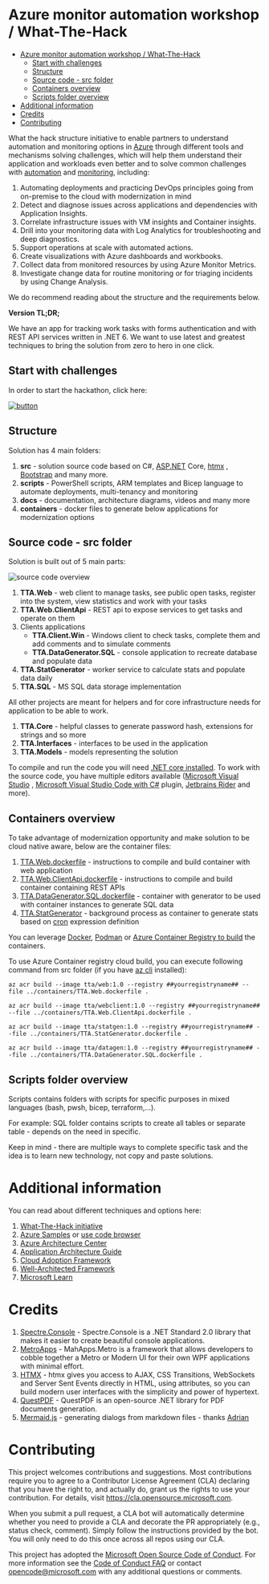 # Azure monitor automation workshop / What-The-Hack

<!-- TOC -->
* [Azure monitor automation workshop / What-The-Hack](#azure-monitor-automation-workshop--what-the-hack)
  * [Start with challenges](#start-with-challenges)
  * [Structure](#structure)
  * [Source code - src folder](#source-code---src-folder)
  * [Containers overview](#containers-overview)
  * [Scripts folder overview](#scripts-folder-overview)
* [Additional information](#additional-information)
* [Credits](#credits)
* [Contributing](#contributing)
<!-- TOC -->

What the hack structure initiative to enable partners to understand automation and monitoring options
in [Azure](https://portal.azure.com) through
different tools and mechanisms solving challenges, which will help them understand their application and workloads even
better and to solve common challenges with [automation](https://docs.microsoft.com/en-us/azure/automation/)
and [monitoring](https://docs.microsoft.com/en-us/azure/azure-monitor/overview), including:

1. Automating deployments and practicing DevOps principles going from on-premise to the cloud with modernization in mind
2. Detect and diagnose issues across applications and dependencies with Application Insights.
3. Correlate infrastructure issues with VM insights and Container insights.
4. Drill into your monitoring data with Log Analytics for troubleshooting and deep diagnostics.
5. Support operations at scale with automated actions.
6. Create visualizations with Azure dashboards and workbooks.
7. Collect data from monitored resources by using Azure Monitor Metrics.
8. Investigate change data for routine monitoring or for triaging incidents by using Change Analysis.

We do recommend reading about the structure and the requirements below.

**Version TL;DR;**

We have an app for tracking work tasks with forms authentication and with REST API services written in .NET 6.
We want to use latest and greatest techniques to bring the solution from zero to hero in one click.

## Start with challenges

In order to start the hackathon, click here:

[![button](https://webeudatastorage.blob.core.windows.net/files/start-challenges.jpg)](./docs/00-init.md)

## Structure

Solution has 4 main folders:

1. **src** - solution source code based on C#, [ASP.NET](https://asp.net) Core, [htmx](https://htmx.org)
   , [Bootstrap](https://getbootstrap.com) and many more.
2. **scripts** - PowerShell scripts, ARM templates and Bicep language to automate deployments, multi-tenancy and
   monitoring
3. **docs** - documentation, architecture diagrams, videos and many more
4. **containers** - docker files to generate below applications for modernization options

## Source code - src folder

Solution is built out of 5 main parts:

![source code overview](https://webeudatastorage.blob.core.windows.net/web/tta-src-overview.png)

1. **TTA.Web** - web client to manage tasks, see public open tasks, register into the system, view statistics and work
   with your tasks
2. **TTA.Web.ClientApi** - REST api to expose services to get tasks and operate on them
3. Clients applications
    - **TTA.Client.Win** - Windows client to check tasks, complete them and add comments and to simulate comments
    - **TTA.DataGenerator.SQL** - console application to recreate database and populate data
4. **TTA.StatGenerator** - worker service to calculate stats and populate data daily
5. **TTA.SQL** - MS SQL data storage implementation

All other projects are meant for helpers and for core infrastructure needs for application to be able to work.

1. **TTA.Core** - helpful classes to generate password hash, extensions for strings and so more
2. **TTA.Interfaces** - interfaces to be used in the application
3. **TTA.Models** - models representing the solution

To compile and run the code you will need [.NET core installed](https://dot.net). To work with the source code, you have
multiple editors available ([Microsoft Visual Studio](https://visualstudio.com)
, [Microsoft Visual Studio Code with C#](https://code.visualstudio.com)
plugin, [Jetbrains Rider](https://jetbrains.com/rider) and more).

## Containers overview

To take advantage of modernization opportunity and make solution to be cloud native aware, below are the container
files:

1. [TTA.Web.dockerfile](containers/TTA.Web.dockerfile) - instructions to compile and build container with web
   application
2. [TTA.Web.ClientApi.dockerfile](containers/TTA.Web.ClientApi.dockerfile) - instructions to compile and build container
   containing REST APIs
3. [TTA.DataGenerator.SQL.dockerfile](containers/TTA.DataGenerator.SQL.dockerfile) - container with generator to be used
   with container instances to generate SQL data
4. [TTA.StatGenerator](containers/TTA.StatGenerator.dockerfile) - background process as container to generate stats
   based on [cron](https://en.wikipedia.org/wiki/Cron) expression definition

You can leverage [Docker](https://docker.com), [Podman](https://podman.io)
or [Azure Container Registry to build](https://docs.microsoft.com/en-us/azure/container-registry/container-registry-tutorial-quick-task)
the containers.

To use Azure Container registry cloud build, you can execute following command from src folder (if you
have [az cli](https://docs.microsoft.com/en-us/cli/azure/install-azure-cli) installed):

`az acr build --image tta/web:1.0 --registry ##yourregistryname## --file ../containers/TTA.Web.dockerfile .`

`az acr build --image tta/webclient:1.0 --registry ##yourregistryname## --file ../containers/TTA.Web.ClientApi.dockerfile .`

`az acr build --image tta/statgen:1.0 --registry ##yourregistryname## --file ../containers/TTA.StatGenerator.dockerfile .`

`az acr build --image tta/datagen:1.0 --registry ##yourregistryname## --file ../containers/TTA.DataGenerator.SQL.dockerfile .`

## Scripts folder overview

Scripts contains folders with scripts for specific purposes in mixed languages (bash, pwsh, bicep, terraform,...).

For example: SQL folder contains scripts to create all tables or
separate table - depends on the need in specific.

Keep in mind - there are multiple ways to complete specific task and the idea is to learn new technology, not copy and
paste solutions.

# Additional information

You can read about different techniques and options here:

1. [What-The-Hack initiative](https://aka.ms/wth)
2. [Azure Samples](https://github.com/Azure-Samples)
   or [use code browser](https://docs.microsoft.com/en-us/samples/browse/?products=azure)
3. [Azure Architecture Center](https://docs.microsoft.com/en-us/azure/architecture/)
4. [Application Architecture Guide](https://docs.microsoft.com/en-us/azure/architecture/guide/)
5. [Cloud Adoption Framework](https://docs.microsoft.com/en-us/azure/cloud-adoption-framework/)
6. [Well-Architected Framework](https://docs.microsoft.com/en-us/azure/architecture/framework/)
7. [Microsoft Learn](https://docs.microsoft.com/en-us/learn/roles/solutions-architect)

# Credits

1. [Spectre.Console](https://spectreconsole.net/) - Spectre.Console is a .NET Standard 2.0 library that makes it easier
   to create beautiful console applications.
2. [MetroApps](https://mahapps.com/) - MahApps.Metro is a framework that allows developers to cobble together a Metro or
   Modern UI for their own WPF applications with minimal effort.
3. [HTMX](https://htmx.org) - htmx gives you access to AJAX, CSS Transitions, WebSockets and Server Sent Events directly
   in HTML, using attributes, so you can build modern user interfaces with the simplicity and power of hypertext.
4. [QuestPDF](https://github.com/QuestPDF/QuestPDF) - QuestPDF is an open-source .NET library for PDF documents
   generation.
5. [Mermaid.js](https://github.com/mermaid-js/mermaid) - generating dialogs from markdown files -
   thanks [Adrian](https://github.com/snobu)

# Contributing

This project welcomes contributions and suggestions. Most contributions require you to agree to a
Contributor License Agreement (CLA) declaring that you have the right to, and actually do, grant us
the rights to use your contribution. For details, visit https://cla.opensource.microsoft.com.

When you submit a pull request, a CLA bot will automatically determine whether you need to provide
a CLA and decorate the PR appropriately (e.g., status check, comment). Simply follow the instructions
provided by the bot. You will only need to do this once across all repos using our CLA.

This project has adopted the [Microsoft Open Source Code of Conduct](https://opensource.microsoft.com/codeofconduct/).
For more information see the [Code of Conduct FAQ](https://opensource.microsoft.com/codeofconduct/faq/) or
contact [opencode@microsoft.com](mailto:opencode@microsoft.com) with any additional questions or comments.
